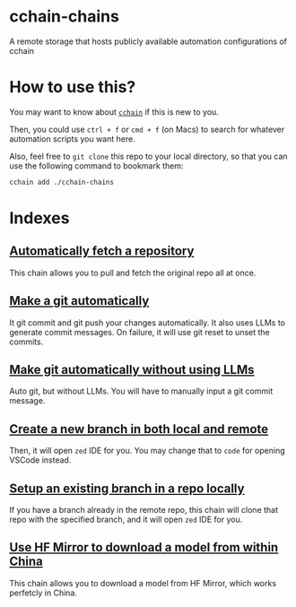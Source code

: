 # cchain-chains
A remote storage that hosts publicly available automation configurations of cchain

# How to use this?
You may want to know about [`cchain`](https://github.com/AspadaX/cchain) if this is new to you. 

Then, you could use `ctrl + f` or `cmd + f` (on Macs) to search for whatever automation scripts you want here. 

Also, feel free to `git clone` this repo to your local directory, so that you can use the following command to bookmark them:
```bash
cchain add ./cchain-chains
```

# Indexes

## [Automatically fetch a repository](cchain_auto_fetch.json)
This chain allows you to pull and fetch the original repo all at once. 

## [Make a git automatically](cchain_auto_git.json)
It git commit and git push your changes automatically. It also uses LLMs to generate commit messages. On failure, it will use git reset to unset the commits. 

## [Make git automatically without using LLMs](cchain_auto_git_without_llm.json)
Auto git, but without LLMs. You will have to manually input a git commit message. 

## [Create a new branch in both local and remote](cchain_new_branch.json)
Then, it will open `zed` IDE for you. You may change that to `code` for opening VSCode instead. 

## [Setup an existing branch in a repo locally](cchain_resume_branch.json)
If you have a branch already in the remote repo, this chain will clone that repo with the specified branch, and it will open `zed` IDE for you. 

## [Use HF Mirror to download a model from within China](cchain_hf_download.json)
This chain allows you to download a model from HF Mirror, which works perfetcly in China. 

